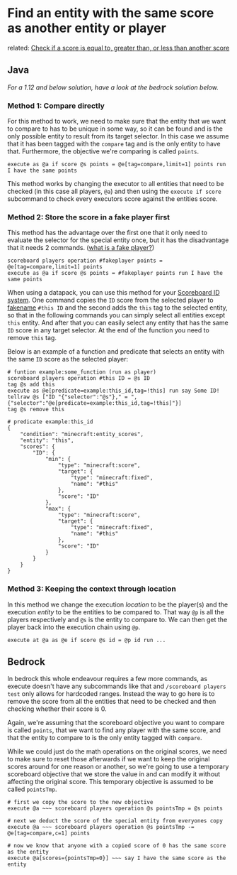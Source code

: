 # Find an entity with the same score as another entity or player

related: [Check if a score is equal to, greater than, or less than another score](/questions/scorecompare.md)

## Java

_For a 1.12 and below solution, have a look at the bedrock solution below._

### Method 1: Compare directly

For this method to work, we need to make sure that the entity that we want to compare to has to be unique in some way, so it can be found and is the only possible entity to result from its target selector. In this case we assume that it has been tagged with the `compare` tag and is the only entity to have that. Furthermore, the objective we're comparing is called `points`.

    execute as @a if score @s points = @e[tag=compare,limit=1] points run I have the same points

This method works by changing the executor to all entities that need to be checked (in this case all players, `@a`) and then using the `execute if score` subcommand to check every executors score against the entities score.

### Method 2: Store the score in a fake player first

This method has the advantage over the first one that it only need to evaluate the selector for the special entity once, but it has the disadvantage that it needs 2 commands. ([what is a fake player?](/questions/fakeplayer.md))

    scoreboard players operation #fakeplayer points = @e[tag=compare,limit=1] points
    execute as @a if score @s points = #fakeplayer points run I have the same points

When using a datapack, you can use this method for your [Scoreboard ID system](/questions/linkentity.md).
One command copies the `ID` score from the selected player to [fakename](/questions/fakeplayer.md) `#this ID` and the second adds the `this` tag to the selected entity, so that in the following commands you can simply select all entities except `this` entity. And after that you can easily select any entity that has the same `ID` score in any target selector. At the end of the function you need to remove `this` tag. 

Below is an example of a function and predicate that selects an entity with the same `ID` score as the selected player:

    # funtion example:some_function (run as player)
    scoreboard players operation #this ID = @s ID
    tag @s add this
    execute as @e[predicate=example:this_id,tag=!this] run say Some ID!
    tellraw @s ["ID "{"selector":"@s"}," = ",{"selector":"@e[predicate=example:this_id,tag=!this]"}]
    tag @s remove this
    
    # predicate example:this_id
    {
        "condition": "minecraft:entity_scores",
        "entity": "this",
        "scores": {
            "ID": {
                "min": {
                    "type": "minecraft:score",
                    "target": {
                        "type": "minecraft:fixed",
                        "name": "#this"
                    },
                    "score": "ID"
                },
                "max": {
                    "type": "minecraft:score",
                    "target": {
                        "type": "minecraft:fixed",
                        "name": "#this"
                    },
                    "score": "ID"
                }
            }
        }
    }

### Method 3: Keeping the context through location

In this method we change the execution _location_ to be the player(s) and the execution _entity_ to be the entities to be compared to. That way `@p` is all the players respectively and `@s` is the entity to compare to. We can then get the player back into the execution chain using `@p`. 

    execute at @a as @e if score @s id = @p id run ...

## Bedrock

In bedrock this whole endeavour requires a few more commands, as execute doesn't have any subcommands like that and `/scoreboard players test` only allows for hardcoded ranges. Instead the way to go here is to remove the score from all the entities that need to be checked and then checking whether their score is 0.

Again, we're assuming that the scoreboard objective you want to compare is called `points`, that we want to find any player with the same score, and that the entity to compare to is the only entity tagged with `compare`.

While we could just do the math operations on the original scores, we need to make sure to reset those afterwards if we want to keep the original scores around for one reason or another, so we're going to use a temporary scoreboard objective that we store the value in and can modify it without affecting the original score. This temporary objective is assumed to be called `pointsTmp`.

    # first we copy the score to the new objective
    execute @a ~~~ scoreboard players operation @s pointsTmp = @s points
    
    # next we deduct the score of the special entity from everyones copy
    execute @a ~~~ scoreboard players operation @s pointsTmp -= @e[tag=compare,c=1] points
    
    # now we know that anyone with a copied score of 0 has the same score as the entity
    execute @a[scores={pointsTmp=0}] ~~~ say I have the same score as the entity
